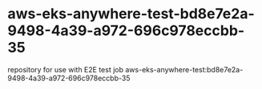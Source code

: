 # aws-eks-anywhere-test-bd8e7e2a-9498-4a39-a972-696c978eccbb-35
repository for use with E2E test job aws-eks-anywhere-test:bd8e7e2a-9498-4a39-a972-696c978eccbb-35
